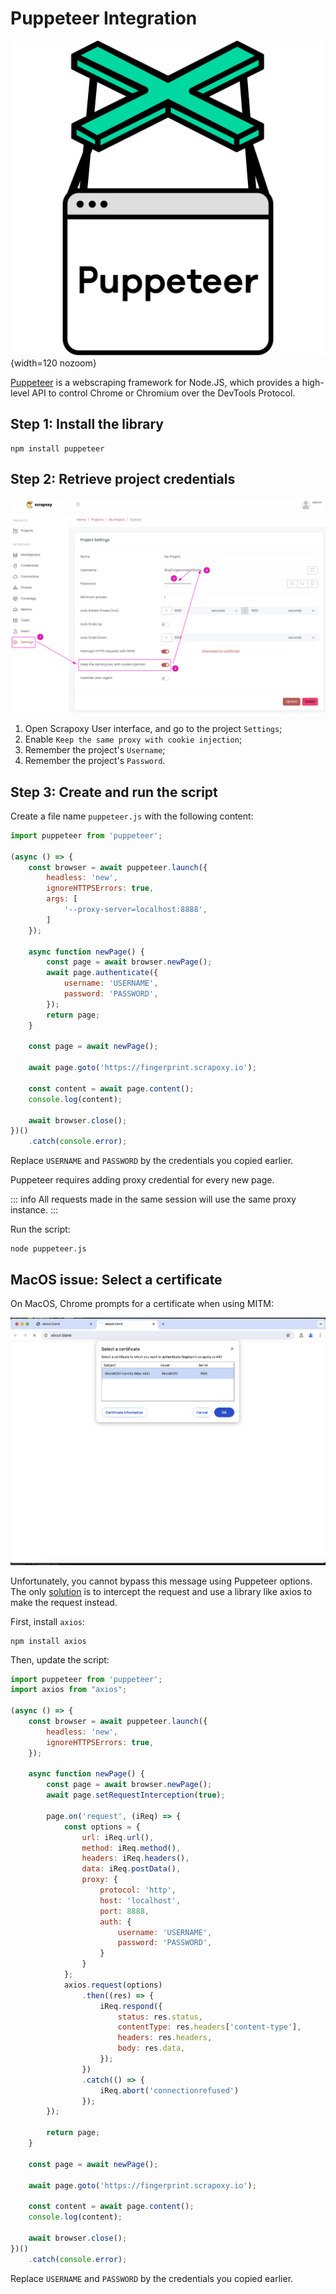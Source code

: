 # Puppeteer Integration

![Puppeteer](puppeteer.svg){width=120 nozoom}

[Puppeteer](https://pptr.dev) is a webscraping framework for Node.JS,
which provides a high-level API to control Chrome or Chromium over the DevTools Protocol.


## Step 1: Install the library

```shell
npm install puppeteer
```


## Step 2: Retrieve project credentials

![Credentials Sticky](../../credentials_sticky.png)

1. Open Scrapoxy User interface, and go to the project `Settings`;
2. Enable `Keep the same proxy with cookie injection`;
3. Remember the project's `Username`;
4. Remember the project's `Password`.


## Step 3: Create and run the script

Create a file name `puppeteer.js` with the following content:

```javascript
import puppeteer from 'puppeteer';

(async () => {
    const browser = await puppeteer.launch({
        headless: 'new',
        ignoreHTTPSErrors: true,
        args: [
            '--proxy-server=localhost:8888',
        ]
    });

    async function newPage() {
        const page = await browser.newPage();
        await page.authenticate({
            username: 'USERNAME',
            password: 'PASSWORD',
        });
        return page;
    }

    const page = await newPage();

    await page.goto('https://fingerprint.scrapoxy.io');

    const content = await page.content();
    console.log(content);

    await browser.close();
})()
    .catch(console.error);
```

Replace `USERNAME` and `PASSWORD` by the credentials you copied earlier.

Puppeteer requires adding proxy credential for every new page.

::: info
All requests made in the same session will use the same proxy instance.
:::

Run the script:

```shell
node puppeteer.js
```


## MacOS issue: Select a certificate

On MacOS, Chrome prompts for a certificate when using MITM:

![Chrome certificate](macos_certificate_error.png)

Unfortunately, you cannot bypass this message using Puppeteer options.
The only [solution](https://github.com/puppeteer/puppeteer/issues/1319#issuecomment-1834387149) is to intercept the request 
and use a library like axios to make the request instead.

First, install `axios`:

```shell
npm install axios
```

Then, update the script:

```javascript
import puppeteer from 'puppeteer';
import axios from "axios";

(async () => {
    const browser = await puppeteer.launch({
        headless: 'new',
        ignoreHTTPSErrors: true,
    });

    async function newPage() {
        const page = await browser.newPage();
        await page.setRequestInterception(true);

        page.on('request', (iReq) => {
            const options = {
                url: iReq.url(),
                method: iReq.method(),
                headers: iReq.headers(),
                data: iReq.postData(),
                proxy: {
                    protocol: 'http',
                    host: 'localhost',
                    port: 8888,
                    auth: {
                        username: 'USERNAME',
                        password: 'PASSWORD',
                    }
                }
            };
            axios.request(options)
                .then((res) => {
                    iReq.respond({
                        status: res.status,
                        contentType: res.headers['content-type'],
                        headers: res.headers,
                        body: res.data,
                    });
                })
                .catch(() => {
                    iReq.abort('connectionrefused')
                });
        });

        return page;
    }

    const page = await newPage();

    await page.goto('https://fingerprint.scrapoxy.io');

    const content = await page.content();
    console.log(content);

    await browser.close();
})()
    .catch(console.error);
```

Replace `USERNAME` and `PASSWORD` by the credentials you copied earlier.
